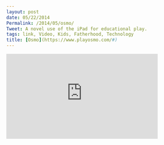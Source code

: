 ```yaml
---
layout: post
date: 05/22/2014
Permalink: /2014/05/osmo/
Tweet: A novel use of the iPad for educational play.
tags: link, Video, Kids, Fatherhood, Technology
title: [Osmo](https://www.playosmo.com/#)
---
```


<iframe id="video" width="400" height="225" src="https://www.youtube.com/embed/CbwIJMz9PAQ?feature=oembed" frameborder="0" allowfullscreen></iframe>